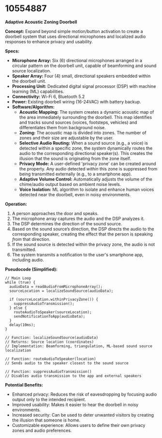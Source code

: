 # 10554887

**Adaptive Acoustic Zoning Doorbell**

**Concept:** Expand beyond simple motion/button activation to create a doorbell system that uses directional microphones and localized audio responses to enhance privacy and usability.

**Specs:**

*   **Microphone Array:** Six (6) directional microphones arranged in a circular pattern on the doorbell unit, capable of beamforming and sound source localization.
*   **Speaker Array:** Four (4) small, directional speakers embedded within the doorbell unit.
*   **Processing Unit:** Dedicated digital signal processor (DSP) with machine learning (ML) capabilities.
*   **Connectivity:** Wi-Fi 6, Bluetooth 5.2
*   **Power:** Existing doorbell wiring (16-24VAC) with battery backup.
*   **Software/Algorithm:**
    *   **Acoustic Mapping:**  The system creates a dynamic acoustic map of the area immediately surrounding the doorbell. This map identifies and tracks sound sources (voices, footsteps, vehicles) and differentiates them from background noise.
    *   **Zoning:** The acoustic map is divided into zones. The number of zones and their size are adjustable by the user.
    *   **Selective Audio Routing:** When a sound source (e.g., a voice) is detected within a specific zone, the system dynamically routes the audio to the corresponding directional speaker(s).  This creates the illusion that the sound is originating from the zone itself.
    *   **Privacy Mode:** A user-defined 'privacy zone' can be created around the property.  Any audio detected *within* this zone is suppressed from being transmitted externally (e.g., to a smartphone app).
    *   **Adaptive Volume Control:** Automatically adjusts the volume of the chime/audio output based on ambient noise levels.
    *   **Voice Isolation:** ML algorithm to isolate and enhance human voices detected near the doorbell, even in noisy environments.

**Operation:**

1.  A person approaches the door and speaks.
2.  The microphone array captures the audio and the DSP analyzes it.
3.  The DSP determines the direction of the sound source.
4.  Based on the sound source’s direction, the DSP directs the audio to the corresponding speaker, creating the effect that the person is speaking *from* that direction.
5.  If the sound source is detected within the privacy zone, the audio is not transmitted.
6.  The system transmits a notification to the user's smartphone app, including audio.

**Pseudocode (Simplified):**

```
// Main Loop
while (true) {
  audioData = readAudioFromMicrophoneArray();
  sourceLocation = localizeSoundSource(audioData);

  if (sourceLocation.withinPrivacyZone()) {
    suppressAudioTransmission();
  } else {
    routeAudioToSpeaker(sourceLocation);
    sendNotificationToApp(audioData);
  }
  delay(10ms);
}

// Function: localizeSoundSource(audioData)
// Returns: Source location (coordinates)
// Implementation: Beamforming, triangulation, ML-based sound source localization

// Function: routeAudioToSpeaker(location)
// Sends audio to the speaker closest to the sound source

// Function: suppressAudioTransmission()
// Disables audio transmission to the app and external speakers
```

**Potential Benefits:**

*   Enhanced privacy: Reduces the risk of eavesdropping by focusing audio output only to the intended recipient.
*   Improved usability: Makes it easier to hear the doorbell in noisy environments.
*   Increased security: Can be used to deter unwanted visitors by creating the illusion that someone is home.
*   Customizable experience: Allows users to define their own privacy zones and audio preferences.